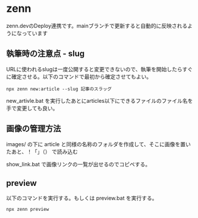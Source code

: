 # zenn

zenn.devのDeploy連携です。mainブランチで更新すると自動的に反映されるようになっています

## 執筆時の注意点 - slug

URLに使われるslugは一度公開すると変更できないので、執筆を開始したらすぐに確定させる。以下のコマンドで最初から確定させてもよい。

```
npx zenn new:article --slug 記事のスラッグ
```

new_artivle.bat を実行したあとにarticles以下にできるファイルのファイル名を手で変更しても良い。

## 画像の管理方法

images/ の下に article と同様の名称のフォルダを作成して、そこに画像を置いたあと、！「」（） で読み込む

show_link.bat で画像リンクの一覧が出せるのでコピペする。

## preview

以下のコマンドを実行する。もしくは preview.bat を実行する。

```
npx zenn preview
```


